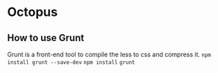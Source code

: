 # Octopus

## How to use Grunt

Grunt is a front-end tool to compile the less to css and compress it.
`npm install grunt --save-dev`
`npm install`
`grunt`